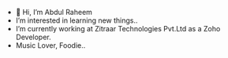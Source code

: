 - 👋 Hi, I’m Abdul Raheem
- I’m interested in learning new things..
- I’m currently working at Zitraar Technologies Pvt.Ltd as a Zoho Developer.
- Music Lover, Foodie..
